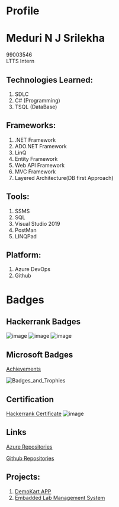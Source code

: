 # Profile
# Meduri N J Srilekha 
99003546  
LTTS Intern

## Technologies Learned:

1. SDLC 
2. C# (Programming) 
3. TSQL (DataBase) 

## Frameworks:

1. .NET Framework
2. ADO.NET Framework 
3. LinQ 
4. Entity Framework 
5. Web API Framework 
6. MVC Framework 
7. Layered Architecture(DB first Approach) 

## Tools:

1. SSMS 
2. SQL 
3. Visual Studio 2019 
4. PostMan 
5. LINQPad

## Platform:

1. Azure DevOps 
2. Github 

# Badges

## Hackerrank Badges
![image](https://user-images.githubusercontent.com/78855186/112268353-d918cc80-8c9c-11eb-9f61-12e4f9b8640e.png)
![image](https://user-images.githubusercontent.com/78855186/112268444-fd74a900-8c9c-11eb-931c-43f4e62883dd.png)
![image](https://user-images.githubusercontent.com/78855186/112268492-11200f80-8c9d-11eb-974b-8cd2da7f56f5.png)



## Microsoft Badges 
[Achievements](https://docs.microsoft.com/en-us/users/medurinjsrilekha-2607/achievements)

![Badges_and_Trophies](https://user-images.githubusercontent.com/78849691/111939361-15f49000-8af2-11eb-913a-7bbb5ff89d38.JPG)

## Certification

[Hackerrank Certificate](https://www.hackerrank.com/certificates/065874f1cb17)
![image](https://user-images.githubusercontent.com/78855186/112268597-39a80980-8c9d-11eb-9fb4-e28419b90a67.png)


## Links

[Azure Repositories](https://dev.azure.com/medurinjsrilekha/)

[Github Repositories](https://github.com/99003546)

## Projects:

1.  [DemoKart APP](https://dev.azure.com/medurinjsrilekha/99003546_DEMOKART_APP)
2.  [Embadded Lab Management System ](https://dev.azure.com/medurinjsrilekha/99003546_Emb_Lab_Mgmt)
